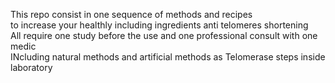 This repo consist in one sequence of methods and recipes  
to increase your healthly including ingredients anti telomeres shortening  
All require one study before the use and one professional consult with one medic  
INcluding natural methods and artificial methods as Telomerase steps inside laboratory  
